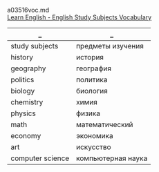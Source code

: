 a03516voc.md   
[Learn English - English Study Subjects Vocabulary](https://www.youtube.com/watch?v=9ZNBef_ife4)  


_|_
--|--
study subjects|предметы изучения
history|история
geography|география
politics|политика
biology|биология
chemistry|химия
physics|физика
math|математический
economy|экономика
art|искусство
computer science|компьютерная наука

